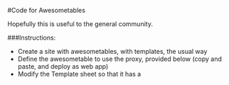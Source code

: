 #Code for Awesometables

Hopefully this is useful to the general community.

###Instructions:

* Create a site with awesometables, with templates, the usual way
* Define the awesometable to use the proxy, provided below (copy and paste, and deploy as web app)
* Modify the Template sheet so that it has a <script> header and in the row beneath it, add the json provided below

###This is the json to place into the <script> content:

```
{
  "params": {
    "formUrl": "",
    "prefill": "",
    "commentUrl": "",
    "commentPrefill": ""
  },
  "load": [
    "https://ajax.googleapis.com/ajax/libs/jquery/2.1.4/jquery.min.js",
    "https://brainysmurf.github.io/css/aristo/aristo.css",
    "https://brainysmurf.github.io/at/tryout.css",
    "https://ajax.googleapis.com/ajax/libs/jqueryui/1.11.4/jquery-ui.min.js",
    "https://cdnjs.cloudflare.com/ajax/libs/font-awesome/4.5.0/css/font-awesome.css",
    "https://brainysmurf.github.io/jquery-observe/jquery-observe.js",
    "https://cdnjs.cloudflare.com/ajax/libs/underscore.js/1.8.3/underscore-min.js",
    "https://brainysmurf.github.io/at/awtble.js",
    "https://brainysmurf.github.io/at/tryout.js"
  ]
}
```

###Urls for the files are:

* http://classroomtechtools.github.io/awsometables/awtble.js
* http://classroomtechtools.github.io/awsometables/tryout.js
* http://classroomtechtools.github.io/awsometables/tryout.css
